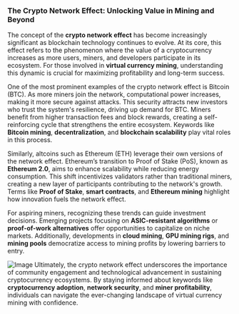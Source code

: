 ### The Crypto Network Effect: Unlocking Value in Mining and Beyond

The concept of the **crypto network effect** has become increasingly significant as blockchain technology continues to evolve. At its core, this effect refers to the phenomenon where the value of a cryptocurrency increases as more users, miners, and developers participate in its ecosystem. For those involved in **virtual currency mining**, understanding this dynamic is crucial for maximizing profitability and long-term success.

One of the most prominent examples of the crypto network effect is Bitcoin (BTC). As more miners join the network, computational power increases, making it more secure against attacks. This security attracts new investors who trust the system's resilience, driving up demand for BTC. Miners benefit from higher transaction fees and block rewards, creating a self-reinforcing cycle that strengthens the entire ecosystem. Keywords like **Bitcoin mining**, **decentralization**, and **blockchain scalability** play vital roles in this process.

Similarly, altcoins such as Ethereum (ETH) leverage their own versions of the network effect. Ethereum’s transition to Proof of Stake (PoS), known as **Ethereum 2.0**, aims to enhance scalability while reducing energy consumption. This shift incentivizes validators rather than traditional miners, creating a new layer of participants contributing to the network's growth. Terms like **Proof of Stake**, **smart contracts**, and **Ethereum mining** highlight how innovation fuels the network effect.

For aspiring miners, recognizing these trends can guide investment decisions. Emerging projects focusing on **ASIC-resistant algorithms** or **proof-of-work alternatives** offer opportunities to capitalize on niche markets. Additionally, developments in **cloud mining**, **GPU mining rigs**, and **mining pools** democratize access to mining profits by lowering barriers to entry.


![Image](https://github.com/user-attachments/assets/31692037-0104-4703-abd1-696b6a7dd41b)
Ultimately, the crypto network effect underscores the importance of community engagement and technological advancement in sustaining cryptocurrency ecosystems. By staying informed about keywords like **cryptocurrency adoption**, **network security**, and **miner profitability**, individuals can navigate the ever-changing landscape of virtual currency mining with confidence.